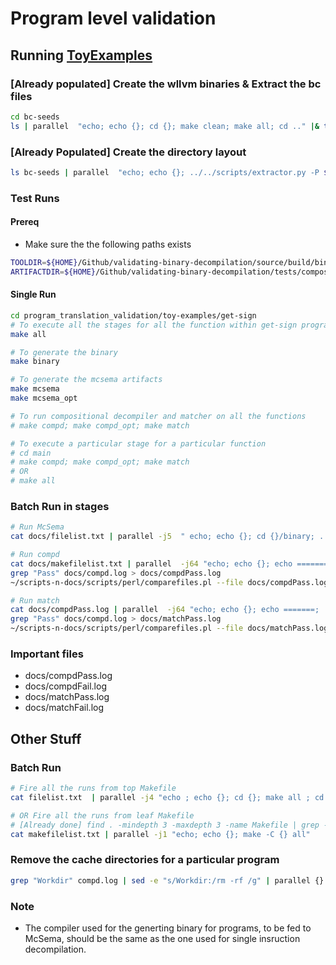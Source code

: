 # Program level validation

## Running [ToyExamples](https://github.com/sdasgup3/validating-binary-decompilation/tree/master/tests/program_translation_validation/toy-examples)

### [Already populated] Create the wllvm binaries & Extract the bc files
```bash
cd bc-seeds
ls | parallel  "echo; echo {}; cd {}; make clean; make all; cd .." |& tee ~/Junk/log
```

### [Already Populated] Create the directory layout
```bash
ls bc-seeds | parallel  "echo; echo {}; ../../scripts/extractor.py -P ${HOME}/Github/validating-binary-decompilation/source/build/lib/LLVMfunc-analyzer.so -O ./ bc-seeds/{}/{}.bc"
```

### Test Runs
#### Prereq
  - Make sure the the following paths exists
  ```bash
  TOOLDIR=${HOME}/Github/validating-binary-decompilation/source/build/bin/
  ARTIFACTDIR=${HOME}/Github/validating-binary-decompilation/tests/compositional_artifacts_single_instruction_decompilation/
  ```

#### Single Run
```bash
cd program_translation_validation/toy-examples/get-sign
# To execute all the stages for all the function within get-sign program
make all

# To generate the binary
make binary

# To generate the mcsema artifacts
make mcsema
make mcsema_opt

# To run compositional decompiler and matcher on all the functions
# make compd; make compd_opt; make match

# To execute a particular stage for a particular function
# cd main
# make compd; make compd_opt; make match
# OR
# make all
```

### Batch Run in stages
```bash
# Run McSema
cat docs/filelist.txt | parallel -j5  " echo; echo {}; cd {}/binary; ../../../../scripts/run_mcsema.sh ; cd ../.." |& tee ~/Junk/log

# Run compd
cat docs/makefilelist.txt | parallel  -j64 "echo; echo {}; echo =======;  make -C {} compd" |& tee docs/compd.log
grep "Pass" docs/compd.log > docs/compdPass.log
~/scripts-n-docs/scripts/perl/comparefiles.pl --file docs/compdPass.log --file docs/makefilelist.txt --show 1 > docs/compdFail.log

# Run match
cat docs/compdPass.log | parallel  -j64 "echo; echo {}; echo =======;  make -C {} match" |& tee docs/match.log
grep "Pass" docs/compd.log > docs/matchPass.log
~/scripts-n-docs/scripts/perl/comparefiles.pl --file docs/matchPass.log --file docs/makefilelist.txt --show 1 > docs/matchFail.log
```

### Important files
  - docs/compdPass.log
  - docs/compdFail.log
  - docs/matchPass.log
  - docs/matchFail.log



## Other Stuff
### Batch Run
```bash
# Fire all the runs from top Makefile
cat filelist.txt  | parallel -j4 "echo ; echo {}; cd {}; make all ; cd ..;" |& tee ~/Junk/log

# OR Fire all the runs from leaf Makefile
# [Already done] find . -mindepth 3 -maxdepth 3 -name Makefile | grep -v "old-examples\|bc-seeds" > docs/makefilelist.txt
cat makefilelist.txt | parallel -j1 "echo; echo {}; make -C {} all"
```

### Remove the cache directories for a particular program
```bash
grep "Workdir" compd.log | sed -e "s/Workdir:/rm -rf /g" | parallel {}
```


### Note
  -  The compiler used for the generting binary for programs, to be fed to McSema, should be the same as the one used for single insruction decompilation.
